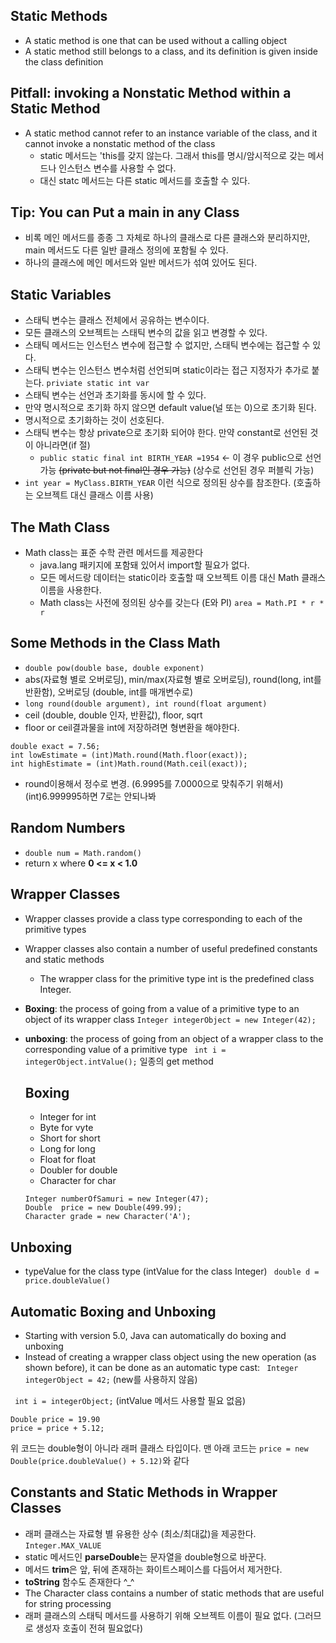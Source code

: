 ## Static Methods
- A static method is one that can be used without a calling object
- A static method still belongs to a class, and its definition is given inside the class definition

## Pitfall: invoking a Nonstatic Method within a Static Method
- A static method cannot refer to an instance variable of the class,
  and it cannot invoke a nonstatic method of the class
  - static 메서드는 'this를 갖지 않는다. 그래서 this를 명시/암시적으로 갖는 메서드나 인스턴스 변수를 사용할 수 없다.
  - 대신 statc 메서드는 다른 static 메서드를 호출할 수 있다.

## Tip: You can Put a main in any Class
- 비록 메인 메서드를 종종 그 자체로 하나의 클래스로 다른 클래스와 분리하지만, main 메서드도 다른 일반 클래스 정의에 포함될 수 있다.
- 하나의 클래스에 메인 메서드와 일반 메서드가 섞여 있어도 된다.

## Static Variables
- 스태틱 변수는 클래스 전체에서 공유하는 변수이다.
- 모든 클래스의 오브젝트는 스태틱 변수의 값을 읽고 변경할 수 있다.
- 스태틱 메서드는 인스턴스 변수에 접근할 수 없지만, 스태틱 변수에는 접근할 수 있다.
- 스태틱 변수는 인스턴스 변수처럼 선언되며 static이라는 접근 지정자가 추가로 붙는다. ```priviate static int var```
- 스태틱 변수는 선언과 초기화를 동시에 할 수 있다.
- 만약 명시적으로 초기화 하지 않으면 default value(널 또는 0)으로 초기화 된다.
- 명시적으로 초기화하는 것이 선호된다.
- 스태틱 변수는 항상 private으로 초기화 되어야 한다. 만약 constant로 선언된 것이 아니라면(if 절)
  - ```public static final int BIRTH_YEAR =1954``` <- 이 경우 public으로 선언 가능 ~~(private but not final인 경우 가능)~~ (상수로 선언된 경우 퍼블릭 가능)
- ```int year = MyClass.BIRTH_YEAR``` 이런 식으로 정의된 상수를 참조한다. (호출하는 오브젝트 대신 클래스 이름 사용)

## The Math Class
- Math class는 표준 수학 관련 메서드를 제공한다
  - java.lang 패키지에 포함돼 있어서 import할 필요가 없다.
  - 모든 메서드랑 데이터는 static이라 호출할 때 오브젝트 이름 대신 Math 클래스 이름을 사용한다.
  - Math class는 사전에 정의된 상수를 갖는다 (E와 PI) ```area = Math.PI * r * r```

## Some Methods in the Class Math
- ```double pow(double base, double exponent)```
- abs(자료형 별로 오버로딩), min/max(자료형 별로 오버로딩), round(long, int를 반환함), 오버로딩 (double, int를 매개변수로)
- ```long round(double argument), int round(float argument)```
- ceil (double, double 인자, 반환값), floor, sqrt 
- floor or ceil결과물을 int에 저장하려면 형변환을 해야한다.

```
double exact = 7.56;
int lowEstimate = (int)Math.round(Math.floor(exact));
int highEstimate = (int)Math.round(Math.ceil(exact));
```
- round이용해서 정수로 변경. (6.9995를 7.0000으로 맞춰주기 위해서) (int)6.999995하면 7로는 안되나봐

## Random Numbers
- ```double num = Math.random()```
- return x where **0 <= x < 1.0** 

## Wrapper Classes
- Wrapper classes provide a class type corresponding to each of the primitive types
- Wrapper classes also contain a number of useful predefined constants and static methods
  - The wrapper class for the primitive type int is the predefined class Integer.  
  

- **Boxing**: the process of going from a value of a primitive type to an object of its wrapper class
  ```Integer integerObject = new Integer(42);```
- **unboxing**: the process of going from an object of a wrapper class to the corresponding value of a primitive type
  ``` int i = integerObject.intValue();``` 일종의 get method 

  ## Boxing

  - Integer for int
  - Byte for vyte
  - Short for short
  - Long for long
  - Float for float
  - Doubler for double
  - Character for char

  ```
  Integer numberOfSamuri = new Integer(47);
  Double  price = new Double(499.99);
  Character grade = new Character('A');
  ```

## Unboxing
- typeValue for the class type (intValue for the class Integer)
``` double d = price.doubleValue()```

## Automatic Boxing and Unboxing
- Starting with version 5.0, Java can automatically do boxing and unboxing
- Instead of creating a wrapper class object using the new operation (as shown before),
  it can be done as an automatic type cast:
``` Integer integerObject = 42;``` (new를 사용하지 않음)
  
``` int i = integerObject;``` (intValue 메서드 사용할 필요 없음)

```
Double price = 19.90
price = price + 5.12;
```
위 코드는 double형이 아니라 래퍼 클래스 타입이다.
맨 아래 코드는 ```price = new Double(price.doubleValue() + 5.12)```와 같다

## Constants and Static Methods in Wrapper Classes
- 래퍼 클래스는 자료형 별 유용한 상수 (최소/최대값)을 제공한다. ```Integer.MAX_VALUE```
- static 메서드인 **parseDouble**는 문자열을 double형으로 바꾼다.
- 메서드 **trim**은 앞, 뒤에 존재하는 화이트스페이스를 다듬어서 제거한다.
- **toString** 함수도 존재한다 ^_^
- The Character class contains a number of static methods that are useful for string processing
- 래퍼 클래스의 스태틱 메서드를 사용하기 위해 오브젝트 이름이 필요 없다. (그러므로 생성자 호출이 전혀 필요없다)
